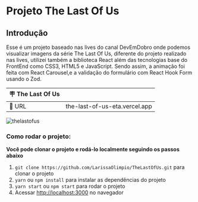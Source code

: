 # Projeto The Last Of Us

## Introdução

Esse é um projeto baseado nas lives do canal DevEmDobro onde podemos visualizar imagens da série The Last Of Us, diferente do projeto realizado nas lives, utilizei também a biblioteca React além das tecnologias base do FrontEnd como CSS3, HTML5 e JavaScript. Sendo assim, a animação foi feita com React Carousel,e a validação do formulário com React Hook Form usando o Zod.

| :placard: The Last Of Us |     |
| -------------  | --- |
| :rocket: URL         | the-last-of-us-eta.vercel.app

![thelastofus](https://user-images.githubusercontent.com/50180854/230744955-f0d156c6-e808-4cd9-adc1-ec5b7df1f378.png#vitrinedev)


### Como rodar o projeto:

**Você pode clonar o projeto e rodá-lo localmente seguindo os passos abaixo**

1. `git clone https://github.com/LarissaOlimpio/TheLastOfUs.git` para clonar o projeto
2. `yarn` ou `npm install` para instalar as dependências do projeto
3. `yarn start` ou `npm start` para rodar o projeto
4. Acessar [http://localhost:3000](http://localhost:3000) no navegador



